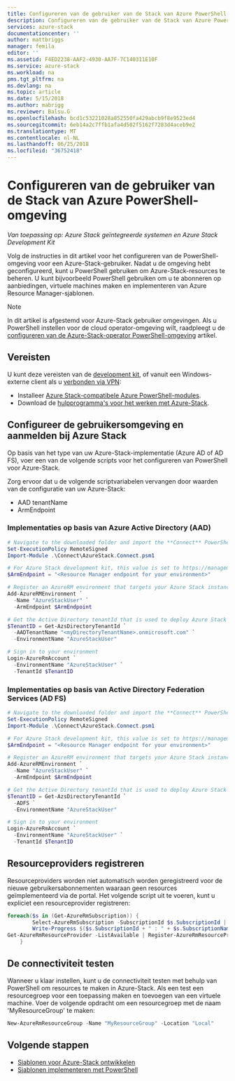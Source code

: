 ```yaml
---
title: Configureren van de gebruiker van de Stack van Azure PowerShell-omgeving | Microsoft Docs
description: Configureren van de gebruiker van de Stack van Azure PowerShell-omgeving
services: azure-stack
documentationcenter: ''
author: mattbriggs
manager: femila
editor: ''
ms.assetid: F4ED2238-AAF2-4930-AA7F-7C140311E10F
ms.service: azure-stack
ms.workload: na
pms.tgt_pltfrm: na
ms.devlang: na
ms.topic: article
ms.date: 5/15/2018
ms.author: mabrigg
ms.reviewer: Balsu.G
ms.openlocfilehash: bcd1c53221028a852550fa429abcb9f8e9523ed4
ms.sourcegitcommit: 6eb14a2c7ffb1afa4d502f5162f7283d4aceb9e2
ms.translationtype: MT
ms.contentlocale: nl-NL
ms.lasthandoff: 06/25/2018
ms.locfileid: "36752418"
---
```

# <a name="configure-the-azure-stack-users-powershell-environment"></a>Configureren van de gebruiker van de Stack van Azure PowerShell-omgeving

*Van toepassing op: Azure Stack geïntegreerde systemen en Azure Stack Development Kit*

Volg de instructies in dit artikel voor het configureren van de PowerShell-omgeving voor een Azure-Stack-gebruiker.
Nadat u de omgeving hebt geconfigureerd, kunt u PowerShell gebruiken om Azure-Stack-resources te beheren. U kunt bijvoorbeeld PowerShell gebruiken om u te abonneren op aanbiedingen, virtuele machines maken en implementeren van Azure Resource Manager-sjablonen.

>[!NOTE]
>In dit artikel is afgestemd voor Azure-Stack gebruiker omgevingen. Als u PowerShell instellen voor de cloud operator-omgeving wilt, raadpleegt u de [configureren van de Azure-Stack-operator PowerShell-omgeving](../azure-stack-powershell-configure-admin.md) artikel.

## <a name="prerequisites"></a>Vereisten

U kunt deze vereisten van de [development kit](azure-stack-connect-azure-stack.md#connect-to-azure-stack-with-remote-desktop), of vanuit een Windows-externe client als u [verbonden via VPN](azure-stack-connect-azure-stack.md#connect-to-azure-stack-with-vpn):

* Installeer [Azure Stack-compatibele Azure PowerShell-modules](azure-stack-powershell-install.md).
* Download de [hulpprogramma's voor het werken met Azure-Stack](azure-stack-powershell-download.md).

## <a name="configure-the-user-environment-and-sign-in-to-azure-stack"></a>Configureer de gebruikersomgeving en aanmelden bij Azure Stack

Op basis van het type van uw Azure-Stack-implementatie (Azure AD of AD FS), voer een van de volgende scripts voor het configureren van PowerShell voor Azure-Stack.

Zorg ervoor dat u de volgende scriptvariabelen vervangen door waarden van de configuratie van uw Azure-Stack:

* AAD tenantName
* ArmEndpoint

### <a name="azure-active-directory-aad-based-deployments"></a>Implementaties op basis van Azure Active Directory (AAD)

  ```powershell
  # Navigate to the downloaded folder and import the **Connect** PowerShell module
  Set-ExecutionPolicy RemoteSigned
  Import-Module .\Connect\AzureStack.Connect.psm1

  # For Azure Stack development kit, this value is set to https://management.local.azurestack.external. To get this value for Azure Stack integrated systems, contact your service provider.
  $ArmEndpoint = "<Resource Manager endpoint for your environment>"

  # Register an AzureRM environment that targets your Azure Stack instance
  Add-AzureRMEnvironment `
    -Name "AzureStackUser" `
    -ArmEndpoint $ArmEndpoint

  # Get the Active Directory tenantId that is used to deploy Azure Stack
  $TenantID = Get-AzsDirectoryTenantId `
    -AADTenantName "<myDirectoryTenantName>.onmicrosoft.com" `
    -EnvironmentName "AzureStackUser"

  # Sign in to your environment
  Login-AzureRmAccount `
    -EnvironmentName "AzureStackUser" `
    -TenantId $TenantID
   ```

### <a name="active-directory-federation-services-ad-fs-based-deployments"></a>Implementaties op basis van Active Directory Federation Services (AD FS)

  ```powershell
  # Navigate to the downloaded folder and import the **Connect** PowerShell module
  Set-ExecutionPolicy RemoteSigned
  Import-Module .\Connect\AzureStack.Connect.psm1

  # For Azure Stack development kit, this value is set to https://management.local.azurestack.external. To get this value for Azure Stack integrated systems, contact your service provider.
  $ArmEndpoint = "<Resource Manager endpoint for your environment>"

  # Register an AzureRM environment that targets your Azure Stack instance
  Add-AzureRMEnvironment `
    -Name "AzureStackUser" `
    -ArmEndpoint $ArmEndpoint

  # Get the Active Directory tenantId that is used to deploy Azure Stack
  $TenantID = Get-AzsDirectoryTenantId `
    -ADFS `
    -EnvironmentName "AzureStackUser"

  # Sign in to your environment
  Login-AzureRmAccount `
    -EnvironmentName "AzureStackUser" `
    -TenantId $TenantID
  ```

## <a name="register-resource-providers"></a>Resourceproviders registreren

Resourceproviders worden niet automatisch worden geregistreerd voor de nieuwe gebruikersabonnementen waaraan geen resources geïmplementeerd via de portal. Het volgende script uit te voeren, kunt u expliciet een resourceprovider registreren:

```powershell
foreach($s in (Get-AzureRmSubscription)) {
        Select-AzureRmSubscription -SubscriptionId $s.SubscriptionId | Out-Null
        Write-Progress $($s.SubscriptionId + " : " + $s.SubscriptionName)
Get-AzureRmResourceProvider -ListAvailable | Register-AzureRmResourceProvider -Force
    }
```

## <a name="test-the-connectivity"></a>De connectiviteit testen

Wanneer u klaar instellen, kunt u de connectiviteit testen met behulp van PowerShell om resources te maken in Azure-Stack. Als een test een resourcegroep voor een toepassing maken en toevoegen van een virtuele machine. Voer de volgende opdracht om een resourcegroep met de naam 'MyResourceGroup' te maken:

```powershell
New-AzureRmResourceGroup -Name "MyResourceGroup" -Location "Local"
```

## <a name="next-steps"></a>Volgende stappen

* [Sjablonen voor Azure-Stack ontwikkelen](azure-stack-develop-templates.md)
* [Sjablonen implementeren met PowerShell](azure-stack-deploy-template-powershell.md)
